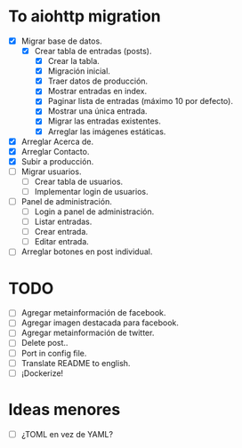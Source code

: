 # To aiohttp migration

- [x] Migrar base de datos.
  - [x] Crear tabla de entradas (posts).
    - [x] Crear la tabla.
    - [x] Migración inicial.
    - [x] Traer datos de producción.
    - [x] Mostrar entradas en index.
    - [x] Paginar lista de entradas (máximo 10 por defecto).
    - [x] Mostrar una única entrada.
    - [x] Migrar las entradas existentes.
    - [x] Arreglar las imágenes estáticas.
 - [x] Arreglar Acerca de.
 - [x] Arreglar Contacto.
 - [x] Subir a producción.
- [ ] Migrar usuarios.
  - [ ] Crear tabla de usuarios.
  - [ ] Implementar login de usuarios.
- [ ] Panel de administración.
  - [ ] Login a panel de administración.
  - [ ] Listar entradas.
  - [ ] Crear entrada.
  - [ ] Editar entrada.
- [ ] Arreglar botones en post individual.
# TODO
- [ ] Agregar metainformación de facebook.
- [ ] Agregar imagen destacada para facebook.
- [ ] Agregar metainformación de twitter.
- [ ] Delete post..
- [ ] Port in config file.
- [ ] Translate README to english.
- [ ] ¡Dockerize!

# Ideas menores
- [ ] ¿TOML en vez de YAML?
